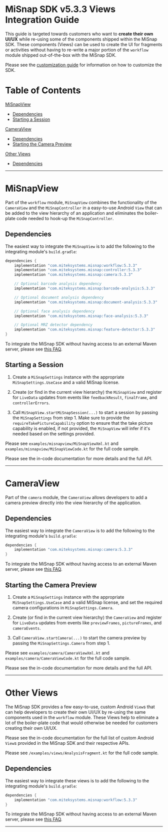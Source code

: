 # MiSnap SDK v5.3.3 Views Integration Guide

This guide is targeted towards customers who want to **create their own UI/UX** while re-using some of the components shipped within the MiSnap SDK. These components (Views) can be used to create the UI for fragments or activities without having to re-write a major portion of the `workflow` module shipped out-of-the-box with the MiSnap SDK.

Please see the [customization guide](./customization_guide.md) for information on how to customize the SDK.

# Table of Contents
[MiSnapView](#misnapview)
* [Dependencies](#dependencies)
* [Starting a Session](#starting-a-session)

[CameraView](#cameraview)
* [Dependencies](#dependencies-1)
* [Starting the Camera Preview](#starting-the-camera-preview)

[Other Views](#other-views)
* [Dependencies](#dependencies-2)

- - - -

# MiSnapView

Part of the `workflow` module, `MiSnapView` combines the functionality of the `CameraView` and the `MiSnapController` in a easy-to-use Android `View` that can be added to the view hierarchy of an application and eliminates the boiler-plate code needed to hook-up the `MiSnapController`.

## Dependencies

The easiest way to integrate the `MiSnapView` is to add the following to the integrating module's `build.gradle`:
```groovy
dependencies {
    implementation "com.miteksystems.misnap:workflow:5.3.3"
    implementation "com.miteksystems.misnap:controller:5.3.3"
    implementation "com.miteksystems.misnap:camera:5.3.3"

    // Optional barcode analysis dependency
    implementation "com.miteksystems.misnap:barcode-analysis:5.3.3"

    // Optional document analysis dependency
    implementation "com.miteksystems.misnap:document-analysis:5.3.3"

    // Optional face analysis dependency
    implementation "com.miteksystems.misnap:face-analysis:5.3.3"

    // Optional MRZ detector dependency
    implementation "com.miteksystems.misnap:feature-detector:5.3.3"
}
```

To integrate the MiSnap SDK without having access to an external Maven server, please see [this FAQ](../README.md#how-to-integrate-the-misnap-sdk-without-having-access-to-a-remote-maven-repository).

## Starting a Session

1. Create a `MiSnapSettings` instance with the appropriate `MiSnapSettings.UseCase` and a valid MiSnap license.

2. Create (or find in the current view hierarchy) the `MiSnapView` and register for `LiveData` updates from events like `feedbackResult`, `finalFrame`, and `controllerErrors`. 

3. Call `MiSnapView.startMiSnapSession(...)` to start a session by passing the `MiSnapSettings` from step 1. Make sure to provide the `requireTakePictureCapability` option to ensure that the take picture capability is enabled, if not provided, the `MiSnapView` will infer if it's needed based on the settings provided.

Please see `examples/misnapview/MiSnapViewXml.kt` and `examples/misnapview/MiSnapViewCode.kt` for the full code sample.

Please see the in-code documentation for more details and the full API.

- - - -

# CameraView

Part of the `camera` module, the `CameraView` allows developers to add a camera preview directly into the view hierarchy of the application.

## Dependencies

The easiest way to integrate the `CameraView` is to add the following to the integrating module's `build.gradle`:
```groovy
dependencies {
    implementation "com.miteksystems.misnap:camera:5.3.3"
}
```

To integrate the MiSnap SDK without having access to an external Maven server, please see [this FAQ](../README.md#how-to-integrate-the-misnap-sdk-without-having-access-to-a-remote-maven-repository).

## Starting the Camera Preview

1. Create a `MiSnapSettings` instance with the appropriate `MiSnapSettings.UseCase` and a valid MiSnap license, and set the required camera configurations in `MiSnapSettings.Camera`.

2. Create (or find in the current view hierarchy) the `CameraView` and register for `LiveData` updates from events like `previewFrames`, `pictureFrames`, and `cameraEvents`.

3. Call `CameraView.startCamera(...)` to start the camera preview by passing the `MiSnapSettings.Camera` from step 1.

Please see `examples/camera/CameraViewXml.kt` and `examples/camera/CameraViewCode.kt` for the full code sample.

Please see the in-code documentation for more details and the full API.

- - - -

# Other Views

The MiSnap SDK provides a few easy-to-use, custom Android `View`s that can help developers to create their own UI/UX by re-using the same components used in the `workflow` module. These Views help to eliminate a lot of the boiler-plate code that would otherwise be needed for customers creating their own UI/UX.

Please see the in-code documentation for the full list of custom Android `View`s provided in the MiSnap SDK and their respective APIs.

Please see `/examples/views/AnalysisFragment.kt` for the full code sample.

## Dependencies

The easiest way to integrate these views is to add the following to the integrating module's `build.gradle`:
```groovy
dependencies {
    implementation "com.miteksystems.misnap:workflow:5.3.3"
}
```

To integrate the MiSnap SDK without having access to an external Maven server, please see [this FAQ](../README.md#how-to-integrate-the-misnap-sdk-without-having-access-to-a-remote-maven-repository).

- - - -
